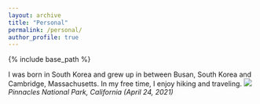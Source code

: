 ```yaml
---
layout: archive
title: "Personal"
permalink: /personal/
author_profile: true
---
```


{% include base_path %}

I was born in South Korea and grew up in between Busan, South Korea and Cambridge, Massachusetts. In my free time, I enjoy hiking and traveling.
![](/images/pinnacles.jpg#center)
*Pinnacles National Park, California (April 24, 2021)*
